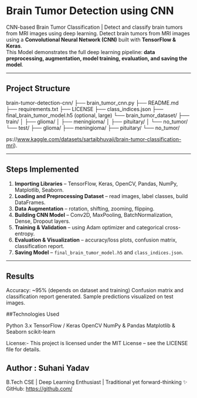 #  Brain Tumor Detection using CNN

CNN-based Brain Tumor Classification | Detect and classify brain tumors from MRI images using deep learning.
Detect brain tumors from MRI images using a **Convolutional Neural Network (CNN)** built with **TensorFlow & Keras**.  
This Model demonstrates the full deep learning pipeline: **data preprocessing, augmentation, model training, evaluation, and saving the model**.

---

## Project Structure
brain-tumor-detection-cnn/
├── brain_tumor_cnn.py
├── README.md
├── requirements.txt
├── LICENSE
├── class_indices.json
├── final_brain_tumor_model.h5 (optional, large)
└── brain_tumor_dataset/
├── train/
│ ├── glioma/
│ ├── meningioma/
│ ├── pituitary/
│ └── no_tumor/
└── test/
├── glioma/
├── meningioma/
├── pituitary/
└── no_tumor/


ps://www.kaggle.com/datasets/sartajbhuvaji/brain-tumor-classification-mri).

---

##  Steps Implemented

1. **Importing Libraries** – TensorFlow, Keras, OpenCV, Pandas, NumPy, Matplotlib, Seaborn.  
2. **Loading and Preprocessing Dataset** – read images, label classes, build DataFrames.  
3. **Data Augmentation** – rotation, shifting, zooming, flipping.  
4. **Building CNN Model** – Conv2D, MaxPooling, BatchNormalization, Dense, Dropout layers.  
5. **Training & Validation** – using Adam optimizer and categorical cross-entropy.  
6. **Evaluation & Visualization** – accuracy/loss plots, confusion matrix, classification report.  
7. **Saving Model** – `final_brain_tumor_model.h5` and `class_indices.json`.  

---
## Results

Accuracy: ~95% (depends on dataset and training)
Confusion matrix and classification report generated.
Sample predictions visualized on test images.

##Technologies Used

Python 3.x
TensorFlow / Keras
OpenCV
NumPy & Pandas
Matplotlib & Seaborn
scikit-learn

License:- This project is licensed under the MIT License – see the LICENSE
 file for details.

## Author : Suhani Yadav
B.Tech CSE | Deep Learning Enthusiast | Traditional yet forward-thinking ✨
GitHub: https://github.com/<Suhani-yadav04>
